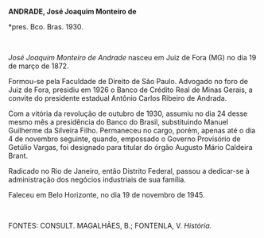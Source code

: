 **ANDRADE, José Joaquim Monteiro de**

\*pres. Bco. Bras. 1930.

 

*José Joaquim Monteiro de Andrade* nasceu em Juiz de Fora (MG) no dia 19
de março de 1872.

Formou-se pela Faculdade de Direito de São Paulo. Advogado no foro de
Juiz de Fora, presidiu em 1926 o Banco de Crédito Real de Minas Gerais,
a convite do presidente estadual Antônio Carlos Ribeiro de Andrada.

Com a vitória da revolução de outubro de 1930, assumiu no dia 24 desse
mesmo mês a presidência do Banco do Brasil, substituindo Manuel
Guilherme da Silveira Filho. Permaneceu no cargo, porém, apenas até o
dia 4 de novembro seguinte, quando, empossado o Governo Provisório de
Getúlio Vargas, foi designado para titular do órgão Augusto Mário
Caldeira Brant.

Radicado no Rio de Janeiro, então Distrito Federal, passou a dedicar-se
à administração dos negócios industriais de sua família.

Faleceu em Belo Horizonte, no dia 19 de novembro de 1945.

 

FONTES: CONSULT. MAGALHÃES, B.; FONTENLA, V. *História.*

 
